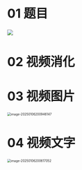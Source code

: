 # 01 题目

<img src="https://cvp.oss-cn-shanghai.aliyuncs.com/202501061500870.png" style="zoom: 80%;" />



# 02 视频消化



# 03 视频图片

<img src="https://cvp.oss-cn-shanghai.aliyuncs.com/202501062009202.png" alt="image-20250106200946147" style="zoom:50%;" />



# 04 视频文字

<img src="https://cvp.oss-cn-shanghai.aliyuncs.com/202501062006161.png" alt="image-20250106200617052" style="zoom:50%;" />
